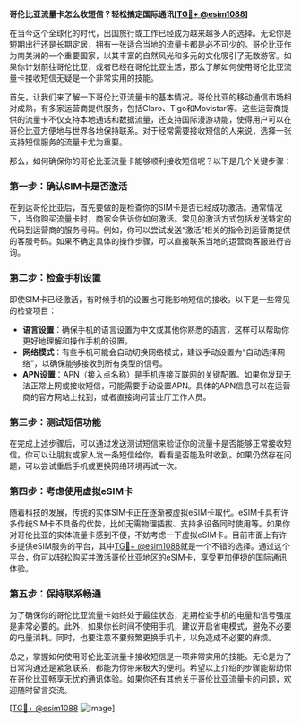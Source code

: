 **哥伦比亚流量卡怎么收短信？轻松搞定国际通讯[[TG💪+ @esim1088](https://t.me/s/esim1088)]**

在当今这个全球化的时代，出国旅行或工作已经成为越来越多人的选择。无论你是短期出行还是长期定居，拥有一张适合当地的流量卡都是必不可少的。哥伦比亚作为南美洲的一个重要国家，以其丰富的自然风光和多元的文化吸引了无数游客。如果你计划前往哥伦比亚，或者已经在哥伦比亚生活，那么了解如何使用哥伦比亚流量卡接收短信无疑是一个非常实用的技能。

首先，让我们来了解一下哥伦比亚流量卡的基本情况。哥伦比亚的移动通信市场相对成熟，有多家运营商提供服务，包括Claro、Tigo和Movistar等。这些运营商提供的流量卡不仅支持本地通话和数据流量，还支持国际漫游功能，使得用户可以在哥伦比亚方便地与世界各地保持联系。对于经常需要接收短信的人来说，选择一张支持短信服务的流量卡尤为重要。

那么，如何确保你的哥伦比亚流量卡能够顺利接收短信呢？以下是几个关键步骤：

### **第一步：确认SIM卡是否激活**
在到达哥伦比亚后，首先要做的是检查你的SIM卡是否已经成功激活。通常情况下，当你购买流量卡时，商家会告诉你如何激活。常见的激活方式包括发送特定的代码到运营商的服务号码。例如，你可以尝试发送“激活”相关的指令到运营商提供的客服号码。如果不确定具体的操作步骤，可以直接联系当地的运营商客服进行咨询。

### **第二步：检查手机设置**
即使SIM卡已经激活，有时候手机的设置也可能影响短信的接收。以下是一些常见的检查项目：
- **语言设置**：确保手机的语言设置为中文或其他你熟悉的语言，这样可以帮助你更好地理解和操作手机的设置。
- **网络模式**：有些手机可能会自动切换网络模式，建议手动设置为“自动选择网络”，以确保能够接收到所有类型的信号。
- **APN设置**：APN（接入点名称）是手机连接互联网的关键配置。如果你发现无法正常上网或接收短信，可能需要手动设置APN。具体的APN信息可以在运营商的官方网站上找到，或者直接询问营业厅工作人员。

### **第三步：测试短信功能**
在完成上述步骤后，可以通过发送测试短信来验证你的流量卡是否能够正常接收短信。你可以让朋友或家人发一条短信给你，看看是否能及时收到。如果仍然存在问题，可以尝试重启手机或更换网络环境再试一次。

### **第四步：考虑使用虚拟eSIM卡**
随着科技的发展，传统的实体SIM卡正在逐渐被虚拟eSIM卡取代。eSIM卡具有许多传统SIM卡不具备的优势，比如无需物理插拔、支持多设备同时使用等。如果你对哥伦比亚的实体流量卡感到不便，不妨考虑一下虚拟eSIM卡。目前市面上有许多提供eSIM服务的平台，其中[TG💪+ @esim1088](https://t.me/s/esim1088)就是一个不错的选择。通过这个平台，你可以轻松购买并激活哥伦比亚地区的eSIM卡，享受更加便捷的国际通讯体验。

### **第五步：保持联系畅通**
为了确保你的哥伦比亚流量卡始终处于最佳状态，定期检查手机的电量和信号强度是非常必要的。此外，如果你长时间不使用手机，建议开启省电模式，避免不必要的电量消耗。同时，也要注意不要频繁更换手机卡，以免造成不必要的麻烦。

总之，掌握如何使用哥伦比亚流量卡接收短信是一项非常实用的技能。无论是为了日常沟通还是紧急联系，都能为你带来极大的便利。希望以上介绍的步骤能帮助你在哥伦比亚畅享无忧的通讯体验。如果你还有其他关于哥伦比亚流量卡的问题，欢迎随时留言交流。

[[TG💪+ @esim1088](https://t.me/s/esim1088) ![Image](https://i.postimg.cc/4NQfJmqS/Snipaste-2025-05-13-00-14-12.png)]